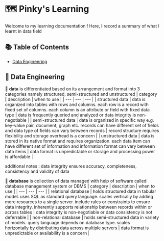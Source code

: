 # 🗺️ Pinky's Learning

Welcome to my learning documentation ! Here, I record a summary of what I learnt in data field

## 📚 Table of Contents

- [Data Engineering](#data-engineering)

## 🎀 Data Engineering
💎 **data** is differentiated based on its arrangement and format into 3 categories namely structured, semi-structured and unstructured
| category | description | when to use |
| ---      | ---         | ---         |
| structured data | data is organized into tables with rows and columns. each row is a record with fixed set of columns. each column is an attribute or field with fixed data type | data is frequently queried and analyzed or data integrity is non-negotiable |
| semi-structured data | data is organized in specific way e.g. key-value pair, document, graph etc. records can have different set of fields and data type of fields can vary between records | record structure requires flexibility and storage overhead is a concern |
| unstructured data | data is stored in its native format and requires organization. each data item can have different set of information and information format can vary between data items | data format is unpredictable or storage and processing power is affordable |

additional notes : data integrity ensures accuracy, completeness, consistency and validity of data

💎 **database** is collection of data managed with help of software called database management system or DBMS
| category | description | when to use |
| --- | --- | --- |
| relational database | holds structured data in tabular model. uses SQL as standard query language. scales vertically by adding more resources to a single server. include rules or constraints to ensure data integrity. inherently supports relationship between records within or across tables | data integrity is non-negotiable or data consistency is not deferrable |
| non-relational database | holds semi-structured data in variety of models. query language depends on database type. scales horizontally by distributing data across multiple servers | data format is unpredictable or availability is a concern |
